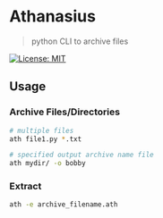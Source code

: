 # Athanasius

> python CLI to archive files

[![License: MIT](https://img.shields.io/badge/License-MIT-yellow.svg)](https://opensource.org/licenses/MIT)

## Usage

### Archive Files/Directories

```bash
# multiple files
ath file1.py *.txt

# specified output archive name file
ath mydir/ -o bobby
```

### Extract

```bash
ath -e archive_filename.ath
```
